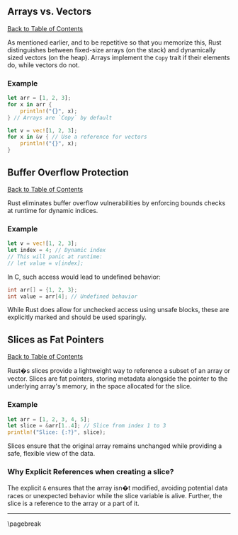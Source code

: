 ## Arrays vs. Vectors

[Back to Table of Contents](#table-of-contents)

As mentioned earlier, and to be repetitive so that you memorize this, Rust distinguishes between fixed-size arrays (on the stack) and dynamically sized vectors (on the heap). Arrays implement the `Copy` trait if their elements do, while vectors do not.

### Example

```rust
let arr = [1, 2, 3];
for x in arr {
    println!("{}", x);
} // Arrays are `Copy` by default

let v = vec![1, 2, 3];
for x in &v { // Use a reference for vectors
    println!("{}", x);
}
```

## Buffer Overflow Protection

[Back to Table of Contents](#table-of-contents)

Rust eliminates buffer overflow vulnerabilities by enforcing bounds checks at runtime for dynamic indices.

### Example

```rust
let v = vec![1, 2, 3];
let index = 4; // Dynamic index
// This will panic at runtime:
// let value = v[index];
```

In C, such access would lead to undefined behavior:

```c
int arr[] = {1, 2, 3};
int value = arr[4]; // Undefined behavior
```

While Rust does allow for unchecked access using unsafe blocks, these are explicitly marked and should be used sparingly.

## Slices as Fat Pointers

[Back to Table of Contents](#table-of-contents)

Rust�s slices provide a lightweight way to reference a subset of an array or vector. Slices are fat pointers, storing metadata alongside the pointer to the underlying array's memory, in the space allocated for the slice.

### Example

```rust
let arr = [1, 2, 3, 4, 5];
let slice = &arr[1..4]; // Slice from index 1 to 3
println!("Slice: {:?}", slice);
```

Slices ensure that the original array remains unchanged while providing a safe, flexible view of the data.

### Why Explicit References when creating a slice?

The explicit `&` ensures that the array isn�t modified, avoiding potential data races or unexpected behavior while the slice variable is alive. Further, the slice is a reference to the array or a part of it.

---

\pagebreak
